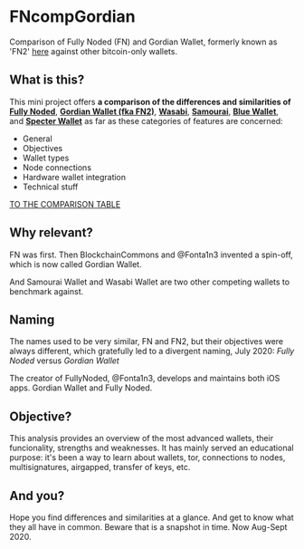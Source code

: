 # FNcompGordian
Comparison of Fully Noded (FN) and Gordian Wallet, formerly known as 'FN2' [here](./FNcompGordian.md) against other bitcoin-only wallets.


## What is this?
This mini project offers **a comparison of the differences and similarities of [Fully Noded](https://github.com/Fonta1n3/FullyNoded)**, **[Gordian Wallet (fka FN2)](https://github.com/BlockchainCommons/GordianWallet-iOS)**, **[Wasabi](https://github.com/zkSNACKs/WalletWasabi)**, **[Samourai](https://github.com/Samourai-Wallet)**, **[Blue Wallet](https://github.com/Bluewallet)**, and **[Specter Wallet](https://github.com/cryptoadvance/specter-desktop)** as far as these categories of features are concerned: <br/>
 - General
 - Objectives
 - Wallet types
 - Node connections
 - Hardware wallet integration
 - Technical stuff

[TO THE COMPARISON TABLE](./FNcompGordian.md)

## Why relevant?
FN was first. Then BlockchainCommons and @Fonta1n3 invented a spin-off, which is now called Gordian Wallet.

And Samourai Wallet and Wasabi Wallet are two other competing wallets to benchmark against.

## Naming
The names used to be very similar, FN and FN2, but their objectives were always different, which gratefully led to a divergent naming, July 2020: *Fully Noded* versus *Gordian Wallet* 


The creator of FullyNoded, @Fonta1n3, develops and maintains both iOS apps. Gordian Wallet and Fully Noded.

## Objective?
This analysis provides an overview of the most advanced wallets, their funcionality, strengths and weaknesses. It has mainly served an educational purpose: it's been a way to learn about wallets, tor, connections to nodes, multisignatures, airgapped, transfer of keys, etc.

## And you?
Hope you find differences and similarities at a glance. And get to know what they all have in common. Beware that is a snapshot in time. Now Aug-Sept 2020.
